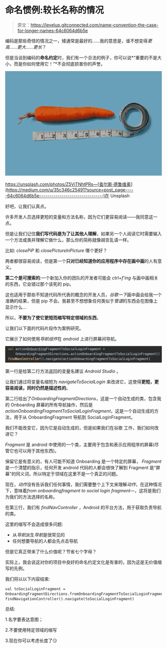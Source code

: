 # 命名惯例:较长名称的情况

> 原文：<https://levelup.gitconnected.com/name-convention-the-case-for-longer-names-64c6064d6b5e>

编码是那些奇怪的情况之一，矮通常是最好的……我的意思是，谁不想变得*更高……更大……更长*？

但是当谈到编码的**命名约定**时，我们有一个合法的例子，你可以说*“重要的不是大小，而是你如何使用它！”*不会彻底损害你的声誉。

![](img/65285b4e8776eb1eaf32aea347d5c413.png)

https://unsplash.com/photos/Z5ViTNhtPRs—[查尔斯·德鲁维奥](https://medium.com/u/35c346c25491?source=post_page-----64c6064d6b5e--------------------------------)在 Unsplash

好吧，让我们认真点。

许多开发人员选择更短的变量和方法名称，因为它们更容易阅读——我同意这一点。

但是让我们记住**我们写代码是为了让其他人理解**，如果另一个人阅读它时需要输入一个方法或类并理解它做什么，那么你的简称就像胡言乱语一样。

比如: *closePiP* 和 *closePictureInPicture* 哪个更好？

两者都很容易阅读，但是第一个**只对已经知道你的应用程序中存在画中画**的人有意义。

**第二个是可搜索的**:一个新加入你的团队的开发者可能会 *ctrl+f'ing* 与画中画相关的东西，它会错过那个该死的 pip。

这也适用于那些不知道代码所代表的概念的开发人员，*谷歌一下*画中画会给我一个准确的结果，但是 pip 不会。我甚至不想想象任何类似于*管道*的东西会在图像上显示什么…

所以，**不要为了使它更短而缩写特定领域的东西**。

让我们以下面的代码片段作为案例研究。

它展示了如何使用*导航组件*在 *android* 上进行屏幕间导航。

![](img/9beb615cda93588d5dad80771c4793ec.png)

第一行是给第二行方法返回的变量名建议 *Android Studio* 。

让我们通过将变量名缩短为 *navigateToSocialLogin* 来改进它，这使得**更短，更容易阅读，同时仍然是描述性的**。

第二行给出了*OnboardingFragmentDirections*，这是一个自动生成的类，包含我的 Onboarding 屏幕的所有导航操作，然后是*actionOnboardingFragmentToSocialLoginFragment*，这是一个自动生成的方法，用于从 OnboardingFragment 导航到 SocialLoginFragment。

我们不能改变它，因为它是自动生成的，但是如果我们在谷歌 工作，我们如何改进它？

*Fragment* 是 android 中使用的一个类，主要用于包含和表示应用程序的屏幕(尽管它也可以用于其他东西)。

保留它是有意义的，有人可能不知道 Onboarding 是一个特定的屏幕， *Fragment* 是一个清楚的指示，任何开发 android 代码的人都会很快了解到 Fragment 是“屏幕”的同义词，所以特定于领域在这里不是一个真正的问题。

现在，*动作*没有告诉我们任何事情，我们需要整个上下文来理解*动作*，在这种情况下，意味着*from onboardingfragment to social login fragment—*，这将是我们为我们的方法选择的名称。

在第三行，我们有 *findNavController* ，Android 的平台方法，用于获取负责导航的类。

这里的缩写不会造成很多问题:

*   从*导航*派生*导航*是很常见的
*   任何想要导航的人都会先点击导航

但是它真正带来了什么价值呢？节省七个字母？

实际上，我会说这对你的项目中良好的命名约定文化是有害的，因为这是无价值缩写的先例。

我们将以以下内容结束:

```
val toSocialLoginFragment = OnboardingFragmentDirections.fromOnboardingFragmentToSocialLoginFragment()
findNavigationController().navigate(toSocialLoginFragment)
```

总结:

1.名字要表达意图；

2.不要使用特定领域的缩写

3.现在你可以考虑长度了😏